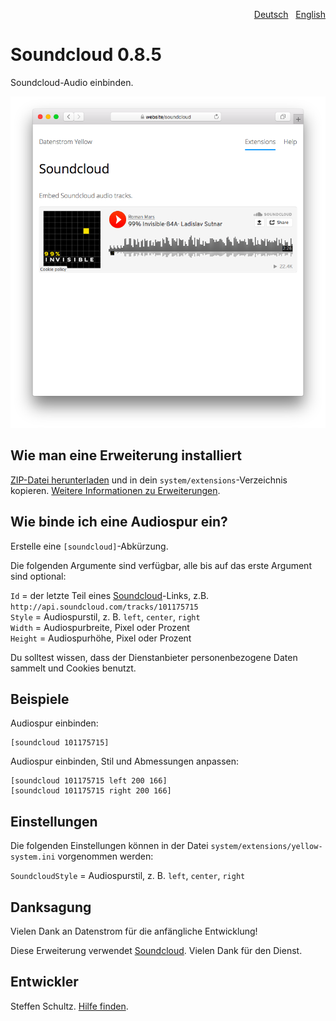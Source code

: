 <p align="right"><a href="README-de.md">Deutsch</a> &nbsp; <a href="README.md">English</a></p>

# Soundcloud 0.8.5

Soundcloud-Audio einbinden.

<p align="center"><img src="soundcloud-screenshot.png?raw=true" alt="Bildschirmfoto"></p>

## Wie man eine Erweiterung installiert

[ZIP-Datei herunterladen](https://github.com/schulle4u/yellow-extensions-schulle4u/raw/main/downloads/soundcloud.zip) und in dein `system/extensions`-Verzeichnis kopieren. [Weitere Informationen zu Erweiterungen](https://github.com/annaesvensson/yellow-update/tree/main/README-de.md).

## Wie binde ich eine Audiospur ein?

Erstelle eine `[soundcloud]`-Abkürzung. 

Die folgenden Argumente sind verfügbar, alle bis auf das erste Argument sind optional:

`Id` = der letzte Teil eines [Soundcloud](https://soundcloud.com)-Links, z.B. `http://api.soundcloud.com/tracks/101175715`  
`Style` = Audiospurstil, z. B. `left`, `center`, `right`  
`Width` = Audiospurbreite, Pixel oder Prozent  
`Height` = Audiospurhöhe, Pixel oder Prozent   

Du solltest wissen, dass der Dienstanbieter personenbezogene Daten sammelt und Cookies benutzt.

## Beispiele

Audiospur einbinden:

    [soundcloud 101175715]

Audiospur einbinden, Stil und Abmessungen anpassen:

    [soundcloud 101175715 left 200 166]
    [soundcloud 101175715 right 200 166]

## Einstellungen

Die folgenden Einstellungen können in der Datei `system/extensions/yellow-system.ini` vorgenommen werden:

`SoundcloudStyle` = Audiospurstil, z. B. `left`, `center`, `right`  

## Danksagung

Vielen Dank an Datenstrom für die anfängliche Entwicklung!

Diese Erweiterung verwendet [Soundcloud](https://soundcloud.com). Vielen Dank für den Dienst.

## Entwickler

Steffen Schultz. [Hilfe finden](https://datenstrom.se/de/yellow/help/).
